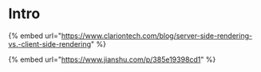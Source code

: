# Intro

{% embed url="https://www.clariontech.com/blog/server-side-rendering-vs.-client-side-rendering" %}

{% embed url="https://www.jianshu.com/p/385e19398cd1" %}



